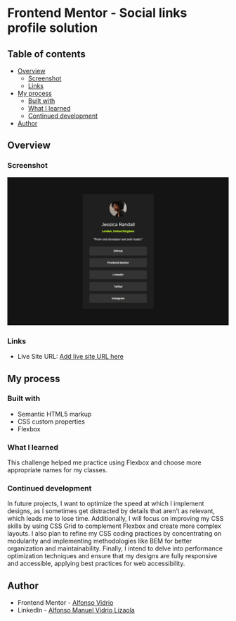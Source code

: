 # Frontend Mentor - Social links profile solution
## Table of contents

- [Overview](#overview)
  - [Screenshot](#screenshot)
  - [Links](#links)
- [My process](#my-process)
  - [Built with](#built-with)
  - [What I learned](#what-i-learned)
  - [Continued development](#continued-development)
- [Author](#author)

## Overview

### Screenshot

<img src="./screencapture.png" alt="Screenshot" style="width: 600px; height: auto;">

### Links

- Live Site URL: [Add live site URL here](https://your-live-site-url.com)

## My process

### Built with

- Semantic HTML5 markup
- CSS custom properties
- Flexbox

### What I learned

This challenge helped me practice using Flexbox and choose more appropriate names for my classes.

### Continued development

In future projects, I want to optimize the speed at which I implement designs, as I sometimes get distracted by details that aren’t as relevant, which leads me to lose time. Additionally, I will focus on improving my CSS skills by using CSS Grid to complement Flexbox and create more complex layouts. I also plan to refine my CSS coding practices by concentrating on modularity and implementing methodologies like BEM for better organization and maintainability. Finally, I intend to delve into performance optimization techniques and ensure that my designs are fully responsive and accessible, applying best practices for web accessibility.

## Author

- Frontend Mentor - [Alfonso Vidrio](https://www.frontendmentor.io/profile/AlfonsoVidrio)
- LinkedIn - [Alfonso Manuel Vidrio Lizaola](https://www.linkedin.com/in/alfonsomanuelvidriolizaola/)